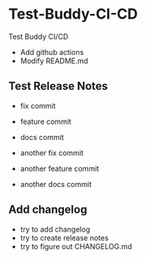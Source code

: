 # Test-Buddy-CI-CD
Test Buddy CI/CD

- Add github actions
- Modify README.md

## Test Release Notes

- fix commit
- feature commit
- docs commit

- another fix commit
- another feature commit
- another docs commit

## Add changelog

- try to add changelog
- try to create release notes
- try to figure out CHANGELOG.md